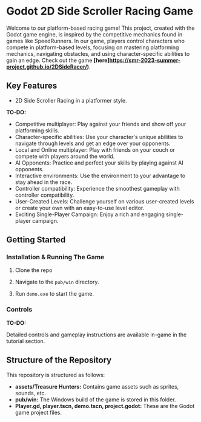 # Godot 2D Side Scroller Racing Game

Welcome to our platform-based racing game! This project, created with the Godot game engine, is inspired by the competitive mechanics found in games like SpeedRunners. In our game, players control characters who compete in platform-based levels, focusing on mastering platforming mechanics, navigating obstacles, and using character-specific abilities to gain an edge. Check out the game **[here]https://smr-2023-summer-project.github.io/2DSideRacer/)**.

## Key Features
* 2D Side Scroller Racing in a platformer style.

**TO-DO:**

* Competitive multiplayer: Play against your friends and show off your platforming skills.
* Character-specific abilities: Use your character's unique abilities to navigate through levels and get an edge over your opponents.
* Local and Online multiplayer: Play with friends on your couch or compete with players around the world.
* AI Opponents: Practice and perfect your skills by playing against AI opponents.
* Interactive environments: Use the environment to your advantage to stay ahead in the race.
* Controller compatibility: Experience the smoothest gameplay with controller compatibility.
* User-Created Levels: Challenge yourself on various user-created levels or create your own with an easy-to-use level editor.
* Exciting Single-Player Campaign: Enjoy a rich and engaging single-player campaign.

## Getting Started

### Installation & Running The Game

1. Clone the repo 

2. Navigate to the `pub/win` directory.

3. Run `demo.exe` to start the game.

### Controls

**TO-DO:**

Detailed controls and gameplay instructions are available in-game in the tutorial section.

## Structure of the Repository

This repository is structured as follows:

* **assets/Treasure Hunters:** Contains game assets such as sprites, sounds, etc.
* **pub/win:** The Windows build of the game is stored in this folder.
* **Player.gd, player.tscn, demo.tscn, project.godot:** These are the Godot game project files.
